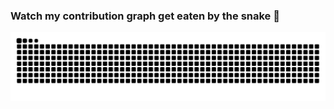 <!---
- 👋 Hi, I’m @SasadaSaumya
- 👀 I’m interested in Coding

💞️ I’m looking to collaborate on ...
 📫 How to reach me ...
😄 Pronouns: ...
⚡ Fun fact: ...
--->
<!---
SasadaSaumya/SasadaSaumya is a ✨ special ✨ repository because its `README.md` (this file) appears on your GitHub profile.
You can click the Preview link to take a look at your changes.
--->

### Watch my contribution graph get eaten by the snake 🐍

![sasa snake gif](https://github.com/SasadaSaumya/Adyapana-Student-Management-System/blob/main/src/image/GitImg/readmeSnake/github-contribution-grid-snake.svg)
